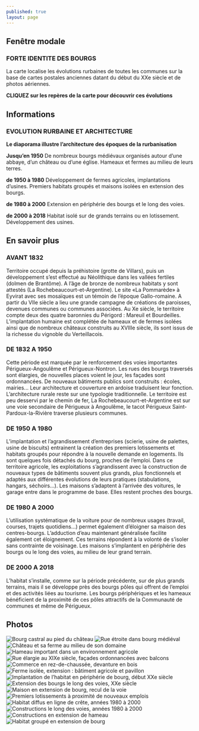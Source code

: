 ```yaml
---
published: true
layout: page
---
```


## Fenêtre modale

### FORTE IDENTITE DES BOURGS

La carte localise les évolutions rurbaines de toutes les communes sur la base de cartes postales anciennes datant du début du XXe siècle et de photos aériennes.

**CLIQUEZ sur les repères de la carte pour découvrir ces évolutions**

## Informations

### EVOLUTION RURBAINE ET ARCHITECTURE

**Le diaporama illustre l’architecture des époques de la rurbanisation**

**Jusqu’en 1950**
De nombreux bourgs médiévaux organisés autour d’une abbaye, d’un château ou d’une église. Hameaux et fermes au milieu de leurs terres. 

**de 1950 à 1980**
Développement de fermes agricoles, implantations d’usines. Premiers habitats groupés et maisons isolées en extension des bourgs.

**de 1980 à 2000**
Extension en périphérie des bourgs et le long des voies.

**de 2000 à 2018**
Habitat isolé sur de grands terrains ou en lotissement. Développement des usines. 

## En savoir plus

### AVANT 1832

Territoire occupé depuis la préhistoire (grotte de Villars), puis un développement s’est effectué au Néolithique dans les vallées fertiles (dolmen de Brantôme). A l’âge de bronze de nombreux habitats y sont attestés (La Rochebeaucourt-et-Argentine). Le site «La Pommarède» à Eyvirat avec ses mosaïques est un témoin de l’époque Gallo-romaine.
A partir du VIIe siècle a lieu une grande campagne de créations de paroisses, devenues communes ou communes associées. Au Xe siècle, le territoire compte deux des quatre baronnies du Périgord : Mareuil et Bourdeilles. L’implantation humaine est complétée de hameaux et de fermes isolées ainsi que de nombreux châteaux construits au XVIIIe siècle, ils sont issus de la richesse du vignoble du Verteillacois. 

### DE 1832 A 1950

Cette période est marquée par le renforcement des voies importantes Périgueux-Angoulême et Périgueux-Nontron. Les rues des bourgs traversés sont élargies, de nouvelles places voient le jour, les façades sont ordonnancées. De nouveaux bâtiments publics sont construits : écoles, mairies... Leur architecture et couverture en ardoise traduisent leur fonction. L’architecture rurale reste sur une typologie traditionnelle. Le territoire est peu desservi par le chemin de fer, La Rochebeaucourt-et-Argentine est sur une voie secondaire de Périgueux à Angoulême, le tacot Périgueux Saint-Pardoux-la-Rivière traverse plusieurs communes.

### DE 1950 A 1980

L’implantation et l’agrandissement d’entreprises (scierie, usine de palettes, usine de biscuits) entrainent la création des premiers lotissements et habitats groupés pour répondre à la nouvelle demande en logements. Ils sont quelques fois détachés du bourg, proches de l’emploi.
Dans ce territoire agricole, les exploitations s’agrandissent avec la construction de nouveaux types de bâtiments souvent plus grands, plus fonctionnels et adaptés aux différentes évolutions de leurs pratiques (stabulations, hangars, séchoirs…).
Les maisons s’adaptent à l’arrivée des voitures, le garage entre dans le programme de base. Elles restent proches des bourgs.

### DE 1980 A 2000

L’utilisation systématique de la voiture pour de nombreux usages (travail, courses, trajets quotidiens…) permet également d’éloigner sa maison des centres-bourgs. L’adduction d’eau maintenant généralisée facilite également cet éloignement. Ces terrains répondent à la volonté de s’isoler sans contrainte de voisinage. Les maisons s’implantent en périphérie des bourgs ou le long des voies, au milieu de leur grand terrain.

### DE 2000 A 2018

L’habitat s’installe, comme sur la période précédente, sur de plus grands terrains, mais il se développe près des bourgs pôles qui offrent de l’emploi et des activités liées au tourisme. Les bourgs périphériques et les hameaux bénéficient de la proximité de ces pôles attractifs de la Communauté de communes et même de Périgueux.

## Photos

![Bourg castral au pied du château]({{site.baseurl}}/data/images/16/histoire/16_HISTOIRE_01.jpg)
![Rue étroite dans bourg médiéval]({{site.baseurl}}/data/images/16/histoire/16_HISTOIRE_02.jpg)
![Château et sa ferme au milieu de son domaine]({{site.baseurl}}/data/images/16/histoire/16_HISTOIRE_03.jpg)
![Hameau important dans un environnement agricole]({{site.baseurl}}/data/images/16/histoire/16_HISTOIRE_04.jpg)
![Rue élargie au XIXe siècle, façades ordonnancées avec balcons]({{site.baseurl}}/data/images/16/histoire/16_HISTOIRE_05.jpg)
![Commerce en rez-de-chaussée, devanture en bois]({{site.baseurl}}/data/images/16/histoire/16_HISTOIRE_06.jpg)
![Ferme isolée, extension : bâtiment agricole et pavillon]({{site.baseurl}}/data/images/16/histoire/16_HISTOIRE_07.jpg)
![Implantation de l’habitat en périphérie de bourg, début XXe siècle]({{site.baseurl}}/data/images/16/histoire/16_HISTOIRE_08.jpg)
![Extension des bourgs le long des voies, XXe siècle]({{site.baseurl}}/data/images/16/histoire/16_HISTOIRE_09.jpg)
![Maison en extension de bourg, recul de la voie]({{site.baseurl}}/data/images/16/histoire/16_HISTOIRE_10.jpg)
![Premiers lotissements à proximité de nouveaux emplois]({{site.baseurl}}/data/images/16/histoire/16_HISTOIRE_11.jpg)
![Habitat diffus en ligne de crête, années 1980 à 2000]({{site.baseurl}}/data/images/16/histoire/16_HISTOIRE_12.jpg)
![Constructions le long des voies, années 1980 à 2000]({{site.baseurl}}/data/images/16/histoire/16_HISTOIRE_13.jpg)
![Constructions en extension de hameau]({{site.baseurl}}/data/images/16/histoire/16_HISTOIRE_14.jpg)
![Habitat groupé en extension de bourg ]({{site.baseurl}}/data/images/16/histoire/16_HISTOIRE_15.jpg)
